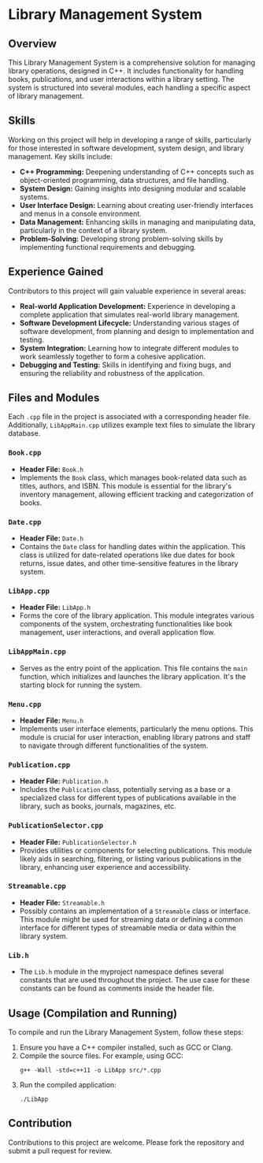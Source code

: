 # Library Management System

## Overview

This Library Management System is a comprehensive solution for managing library operations, designed in C++. It includes functionality for handling books, publications, and user interactions within a library setting. The system is structured into several modules, each handling a specific aspect of library management.

## Skills

Working on this project will help in developing a range of skills, particularly for those interested in software development, system design, and library management. Key skills include:

- **C++ Programming:** Deepening understanding of C++ concepts such as object-oriented programming, data structures, and file handling.
- **System Design:** Gaining insights into designing modular and scalable systems.
- **User Interface Design:** Learning about creating user-friendly interfaces and menus in a console environment.
- **Data Management:** Enhancing skills in managing and manipulating data, particularly in the context of a library system.
- **Problem-Solving:** Developing strong problem-solving skills by implementing functional requirements and debugging.

## Experience Gained

Contributors to this project will gain valuable experience in several areas:

- **Real-world Application Development:** Experience in developing a complete application that simulates real-world library management.
- **Software Development Lifecycle:** Understanding various stages of software development, from planning and design to implementation and testing.
- **System Integration:** Learning how to integrate different modules to work seamlessly together to form a cohesive application.
- **Debugging and Testing:** Skills in identifying and fixing bugs, and ensuring the reliability and robustness of the application.

## Files and Modules

Each `.cpp` file in the project is associated with a corresponding header file. Additionally, `LibAppMain.cpp` utilizes example text files to simulate the library database.

### `Book.cpp`

- **Header File:** `Book.h`
- Implements the `Book` class, which manages book-related data such as titles, authors, and ISBN. This module is essential for the library's inventory management, allowing efficient tracking and categorization of books.

### `Date.cpp`

- **Header File:** `Date.h`
- Contains the `Date` class for handling dates within the application. This class is utilized for date-related operations like due dates for book returns, issue dates, and other time-sensitive features in the library system.

### `LibApp.cpp`

- **Header File:** `LibApp.h`
- Forms the core of the library application. This module integrates various components of the system, orchestrating functionalities like book management, user interactions, and overall application flow.

### `LibAppMain.cpp`

- Serves as the entry point of the application. This file contains the `main` function, which initializes and launches the library application. It's the starting block for running the system.

### `Menu.cpp`

- **Header File:** `Menu.h`
- Implements user interface elements, particularly the menu options. This module is crucial for user interaction, enabling library patrons and staff to navigate through different functionalities of the system.

### `Publication.cpp`

- **Header File:** `Publication.h`
- Includes the `Publication` class, potentially serving as a base or a specialized class for different types of publications available in the library, such as books, journals, magazines, etc.

### `PublicationSelector.cpp`

- **Header File:** `PublicationSelector.h`
- Provides utilities or components for selecting publications. This module likely aids in searching, filtering, or listing various publications in the library, enhancing user experience and accessibility.

### `Streamable.cpp`

- **Header File:** `Streamable.h`
- Possibly contains an implementation of a `Streamable` class or interface. This module might be used for streaming data or defining a common interface for different types of streamable media or data within the library system.

### `Lib.h`

- The `Lib.h` module in the myproject namespace defines several constants that are used throughout the project. The use case for these constants can be found as comments inside the header file.

## Usage (Compilation and Running)

To compile and run the Library Management System, follow these steps:

1. Ensure you have a C++ compiler installed, such as GCC or Clang.
2. Compile the source files. For example, using GCC:
   ```
   g++ -Wall -std=c++11 -o LibApp src/*.cpp
   ```
3. Run the compiled application:
   ```
   ./LibApp
   ```

## Contribution

Contributions to this project are welcome. Please fork the repository and submit a pull request for review.

